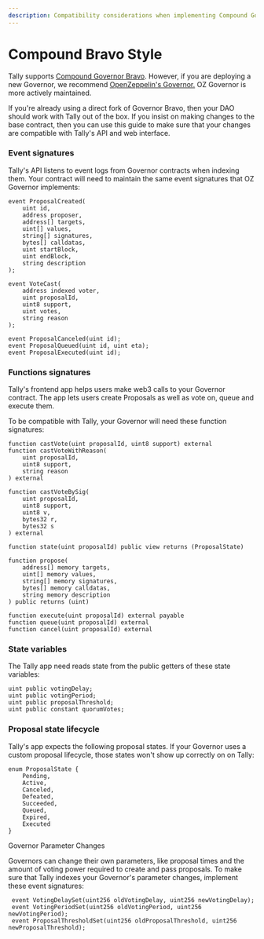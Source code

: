 ```yaml
---
description: Compatibility considerations when implementing Compound Governor Bravo
---
```


# Compound Bravo Style

Tally supports [Compound Governor Bravo](https://github.com/compound-finance/compound-protocol/blob/master/contracts/Governance/GovernorBravoDelegate.sol). However, if you are deploying a new Governor, we recommend [OpenZeppelin's Governor.](openzeppelin-governor.md) OZ Governor is more actively maintained.

&#x20;If you're already using a direct fork of Governor Bravo, then your DAO should work with Tally out of the box. If you insist on making changes to the base contract, then you can use this guide to make sure that your changes are compatible with Tally's API and web interface.

### Event signatures

Tally's API listens to event logs from Governor contracts when indexing them. Your contract will need to maintain the same event signatures that OZ Governor implements:

```
event ProposalCreated(
    uint id, 
    address proposer, 
    address[] targets, 
    uint[] values, 
    string[] signatures, 
    bytes[] calldatas, 
    uint startBlock, 
    uint endBlock, 
    string description
);

event VoteCast(
    address indexed voter, 
    uint proposalId, 
    uint8 support, 
    uint votes, 
    string reason
);

event ProposalCanceled(uint id);
event ProposalQueued(uint id, uint eta);
event ProposalExecuted(uint id);
```

### Functions signatures

Tally's frontend app helps users make web3 calls to your Governor contract. The app lets users create Proposals as well as vote on, queue and execute them.

To be compatible with Tally, your Governor will need these function signatures:

```
function castVote(uint proposalId, uint8 support) external
function castVoteWithReason(
    uint proposalId, 
    uint8 support, 
    string reason
) external

function castVoteBySig(
    uint proposalId, 
    uint8 support, 
    uint8 v, 
    bytes32 r, 
    bytes32 s
) external

function state(uint proposalId) public view returns (ProposalState)

function propose(
    address[] memory targets, 
    uint[] memory values, 
    string[] memory signatures, 
    bytes[] memory calldatas, 
    string memory description
) public returns (uint)

function execute(uint proposalId) external payable
function queue(uint proposalId) external
function cancel(uint proposalId) external
```

### State variables

The Tally app need reads state from the public getters of these state variables:

```
uint public votingDelay;
uint public votingPeriod;
uint public proposalThreshold;
uint public constant quorumVotes;
```

### Proposal state lifecycle

Tally's app expects the following proposal states. If your Governor uses a custom proposal lifecycle, those states won't show up correctly on on Tally:

```
enum ProposalState {
    Pending,
    Active,
    Canceled,
    Defeated,
    Succeeded,
    Queued,
    Expired,
    Executed
}
```



Governor Parameter Changes

Governors can change their own parameters, like proposal times and the amount of voting power required to create and pass proposals. To make sure that Tally indexes your Governor's parameter changes, implement these event signatures:

```
 event VotingDelaySet(uint256 oldVotingDelay, uint256 newVotingDelay);
 event VotingPeriodSet(uint256 oldVotingPeriod, uint256 newVotingPeriod);
 event ProposalThresholdSet(uint256 oldProposalThreshold, uint256 newProposalThreshold);
```
